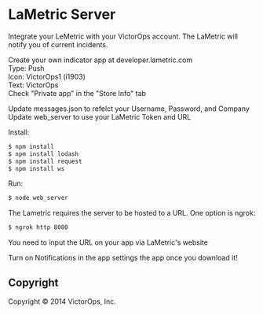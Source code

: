 # LaMetric Server
Integrate your LeMetric with your VictorOps account.  The LaMetric will notify you of current incidents. 

Create your own indicator app at developer.lametric.com  
Type: Push  
Icon: VictorOps1 (i1903)  
Text: VictorOps  
Check "Private app" in the "Store Info" tab

Update messages.json to refelct your Username, Password, and Company  
Update web_server to use your LaMetric Token and URL  

Install:
```bash
$ npm install
$ npm install lodash
$ npm install request
$ npm install ws
```

Run:
```bash
$ node web_server
```

The Lametric requires the server to be hosted to a URL.  One option is ngrok:
```bash
$ ngrok http 8080
```

You need to input the URL on your app via LaMetric's website

Turn on Notifications in the app settings the app once you download it!

## Copyright

Copyright &copy; 2014 VictorOps, Inc.